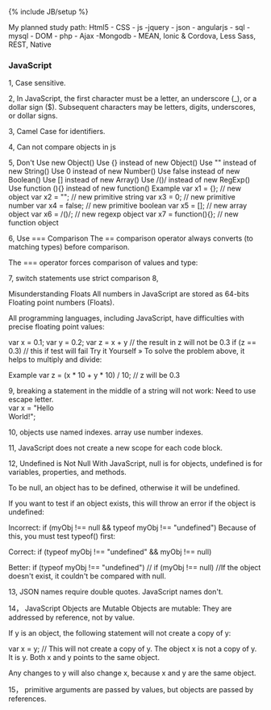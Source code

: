 ﻿---
layout: post
category : posts
tagline: ""
tags : [MEAN, Web, study]
---
{% include JB/setup %}


My planned study path: Html5 - CSS - js -jquery - json - angularjs - sql - mysql - DOM - php - Ajax -Mongodb - MEAN, Ionic & Cordova, Less Sass, REST, Native
 




### JavaScript
1, Case sensitive.

2, In JavaScript, the first character must be a letter, an underscore (_), or a dollar sign ($). Subsequent characters may be letters, digits, underscores, or dollar signs.

3, Camel Case for identifiers.

4, Can not compare objects in js

5, Don't Use new Object()
Use {} instead of new Object()
Use "" instead of new String()
Use 0 instead of new Number()
Use false instead of new Boolean()
Use [] instead of new Array()
Use /()/ instead of new RegExp()
Use function (){} instead of new function()
Example
var x1 = {};           // new object
var x2 = "";           // new primitive string
var x3 = 0;            // new primitive number
var x4 = false;        // new primitive boolean
var x5 = [];           // new array object
var	x6 = /()/;         // new regexp object
var x7 = function(){}; // new function object

6, Use === Comparison
The == comparison operator always converts (to matching types) before comparison.

The === operator forces comparison of values and type:

7, switch statements use strict comparison
8, 

Misunderstanding Floats
All numbers in JavaScript are stored as 64-bits Floating point numbers (Floats).

All programming languages, including JavaScript, have difficulties with precise floating point values:

var x = 0.1;
var y = 0.2;
var z = x + y            // the result in z will not be 0.3
if (z == 0.3)            // this if test will fail
Try it Yourself »
To solve the problem above, it helps to multiply and divide:

Example
var z = (x * 10 + y * 10) / 10;       // z will be 0.3

9, breaking a statement in the middle of a string will not work: Need to use escape letter. \
var x = "Hello \
World!";

10, objects use named indexes. array use number indexes.

11, JavaScript does not create a new scope for each code block.

12, Undefined is Not Null
With JavaScript, null is for objects, undefined is for variables, properties, and methods.

To be null, an object has to be defined, otherwise it will be undefined.

If you want to test if an object exists, this will throw an error if the object is undefined:

Incorrect:
if (myObj !== null && typeof myObj !== "undefined") 
Because of this, you must test typeof() first:

Correct:
if (typeof myObj !== "undefined" && myObj !== null) 

Better:
if (typeof myObj !== "undefined") //
    if (myObj !== null)           //If the object doesn't exist, it couldn't be compared with null.

13, JSON names require double quotes. JavaScript names don't.

14， JavaScript Objects are Mutable
Objects are mutable: They are addressed by reference, not by value.

If y is an object, the following statement will not create a copy of y:

var x = y;  // This will not create a copy of y.
The object x is not a copy of y. It is y. Both x and y points to the same object.

Any changes to y will also change x, because x and y are the same object.

15， primitive arguments are passed by values, but objects are passed by references.